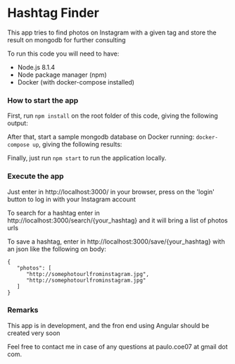 # Hashtag Finder

This app tries to find photos on Instagram with a given tag and store the result on mongodb
for further consulting

To run this code you will need to have:
- Node.js 8.1.4
- Node package manager (npm)
- Docker (with docker-compose installed)

### How to start the app

First, run `npm install` on the root folder of this code, giving the following output:

After that, start a sample mongodb database on Docker running: `docker-compose up`, giving the following results:

Finally, just run `npm start` to run the application locally.

### Execute the app

Just enter in http://localhost:3000/ in your browser, press on the 'login' button to log in with your Instagram account

To search for a hashtag enter in http://localhost:3000/search/{your_hashtag} and it will bring a list of photos urls

To save a hashtag, enter in http://localhost:3000/save/{your_hashtag} with an json like the following on body:

````
{
   "photos": [
      "http://somephotourlfrominstagram.jpg",
      "http://somephotourlfrominstagram.jpg"
   ]
}

````

### Remarks

This app is in development, and the fron end using Angular should be created very soon

Feel free to contact me in case of any questions at paulo.coe07 at gmail dot com.